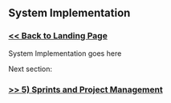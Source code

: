 ## System Implementation

###  [<< Back to Landing Page](../README.md)

System Implementation goes here

Next section:

### [>> 5) Sprints and Project Management](SprintsAndProjectManagements.md)
